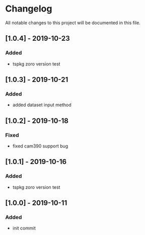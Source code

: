 # Changelog
All notable changes to this project will be documented in this file.
## [1.0.4] - 2019-10-23
### Added
- tspkg zoro version test

## [1.0.3] - 2019-10-21
### Added
- added dataset input method

## [1.0.2] - 2019-10-18
### Fixed
- fixed cam390 support bug

## [1.0.1] - 2019-10-16
### Added
- tspkg zoro version test

## [1.0.0] - 2019-10-11
### Added
- init commit